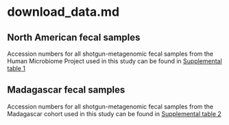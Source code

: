 # download_data.md

## North American fecal samples

Accession numbers for all shotgun-metagenomic fecal samples from the Human Microbiome Project used in this study can be found in [Supplemental table 1](../Supplement/Supplemental_Table_1.csv)

## Madagascar fecal samples

Accession numbers for all shotgun-metagenomic fecal samples from the Madagascar cohort used in this study can be found in [Supplemental table 2](../Supplement/Supplemental_Table_2.csv)
